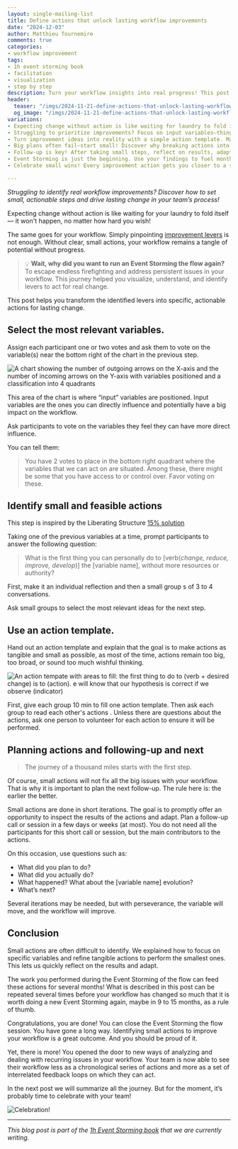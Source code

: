 ```yaml
---
layout: single-mailing-list
title: Define actions that unlock lasting workflow improvements
date: "2024-12-03"
author: Matthieu Tournemire
comments: true
categories:
- workflow improvement
tags:
- 1h event storming book
- facilitation
- visualization
- step by step
description: Turn your workflow insights into real progress! This post shows how to pick key areas to improve, create simple, clear actions, and follow up to see results. Learn how small steps can lead to big, lasting changes in how your team works.
header:
  teaser: "/imgs/2024-11-21-define-actions-that-unlock-lasting-workflow-improvements/dog-600315-teaser72.jpg"
  og_image: "/imgs/2024-11-21-define-actions-that-unlock-lasting-workflow-improvements/dog-1800945250-og.jpg"
variations:
- Expecting change without action is like waiting for laundry to fold itself—it won’t happen. Learn how small actions can unlock big workflow improvements. #eventStorming #eventStormingJournal #TeamFlowEventStorming #facilitation #WorkflowImprovement #DomainDrivenDesign
- Struggling to prioritize improvements? Focus on input variables—things you can influence directly—and watch your workflow transform. #eventStorming #eventStormingJournal #TeamFlowEventStorming #facilitation #WorkflowImprovement #DomainDrivenDesign
- Turn improvement ideas into reality with a simple action template. Make them small, tangible, and doable for real impact. #eventStorming #eventStormingJournal #TeamFlowEventStorming #facilitation #WorkflowImprovement #DomainDrivenDesign
- Big plans often fail—start small! Discover why breaking actions into tiny steps can lead to quick wins and long-term workflow changes. #eventStorming #eventStormingJournal #TeamFlowEventStorming #facilitation #WorkflowImprovement #DomainDrivenDesign
- Follow-up is key! After taking small steps, reflect on results, adapt, and iterate. Lasting change comes through persistence and feedback. #eventStorming #eventStormingJournal #TeamFlowEventStorming #facilitation #WorkflowImprovement #DomainDrivenDesign
- Event Storming is just the beginning. Use your findings to fuel months of focused improvements and revisit when your workflow evolves. #eventStorming #eventStormingJournal #TeamFlowEventStorming #facilitation #WorkflowImprovement #DomainDrivenDesign
- Celebrate small wins! Every improvement action gets you closer to a smoother, more efficient workflow. Don’t forget to acknowledge your team. #eventStorming #eventStormingJournal #TeamFlowEventStorming #facilitation #WorkflowImprovement #DomainDrivenDesign

---
```



_Struggling to identify real workflow improvements? Discover how to set small, actionable steps and drive lasting change in your team’s process!_



Expecting change without action is like waiting for your laundry to fold itself — it won't happen, no matter how hard you wish!

The same goes for your workflow. Simply pinpointing [improvement levers]({{site.url}}{{site.baseurl}}/workflow%20improvement/identify-where-to-act-to-unlock-your-workflow/) is not enough.  Without clear, small actions, your workflow remains a tangle of potential without progress.


>💡 **Wait, why did you want to run an Event Storming the flow again?** To escape endless firefighting and address persistent issues in your workflow. This journey helped you visualize, understand, and identify levers to act for real change.

This post helps you transform the identified levers into specific, actionable actions for lasting change.

## Select the most relevant variables.
Assign each participant one or two votes and ask them to vote on the variable(s) near the bottom right of the chart in the previous step.

![A chart showing the number of outgoing arrows on the X-axis and the number of incoming arrows on the Y-axis with variables positioned and a classification into 4 quadrants]({{site.url}}{{site.baseurl}}/imgs/2024-11-21-define-actions-that-unlock-lasting-workflow-improvements/chart-with-variables640_72.jpg)

This area of the chart is where “input” variables are positioned. Input variables are the ones you can directly influence and potentially have a big impact on the workflow.

Ask participants to vote on the variables they feel they can have more direct influence. 

You can tell them:

>	You have 2 votes to place in the bottom right quadrant where the variables that we can act on are situated. Among these, there might be some that you have access to or control over. Favor voting on these.

## Identify small and feasible actions

This step is inspired by the Liberating Structure [15% solution](https://www.liberatingstructures.com/7-15-solutions/)

Taking one of the previous variables  at a time, prompt participants to answer the following question:

> What is the first thing you can personally do to [verb(_change, reduce, improve, develop_)] the [variable name], without more resources or authority?

First, make it an individual reflection and then a small group s of 3 to 4 conversations.

Ask small groups to select the most relevant ideas for the next step.

## Use an action template.

Hand out  an action template and explain that the goal is to make actions as tangible and small as possible, as most of the time, actions remain too big, too broad, or sound too much wishful thinking.

![An action tempate with areas to fill: the first thing to do to (verb + desired change) is to (action). e will know that our hypothesis is correct if we observe (indicator)]({{site.url}}{{site.baseurl}}/imgs/2024-11-21-define-actions-that-unlock-lasting-workflow-improvements/action_template640_72.jpg)


First, give each group 10 min to fill one action template. Then ask each group to read each other's actions . Unless there are questions about the actions, ask one person to volunteer for each action to ensure it will be performed.

## Planning actions and following-up and next 

> The journey of a thousand miles starts with the first step.

Of course, small actions will not fix all the big issues with your workflow. That is why it is important to plan the next follow-up. The rule here is: the earlier the better.

Small actions are done in short iterations. The goal is to promptly offer an opportunity to inspect the results of the actions and adapt. Plan a follow-up call or session in a few days or weeks (at most). You do not need all the participants for this short call or session, but the main contributors to the actions.

On this occasion, use questions such as:
-	What did you plan to do?
-	What did you actually do?
-	What happened? What about the [variable name] evolution?
-	What’s next?

Several iterations may be needed, but with perseverance, the variable will move, and the workflow will  improve.

## Conclusion

Small actions are often difficult to identify. We explained how to focus on specific variables and refine tangible actions to perform the smallest ones. This lets us quickly reflect on the results and adapt.

The work you performed during the Event Storming of the flow can feed these actions for several months! What is described in this post can be repeated several times before your workflow has changed so much that it is worth doing a new Event Storming again, maybe in 9 to 15 months, as a rule of thumb. 

Congratulations, you are done! You can close the Event Storming the flow session. You have gone a long way. Identifying small actions to improve your workflow is a great outcome. And you should be proud of it.

Yet, there is more! You opened the door to new ways of analyzing and dealing with recurring issues in your workflow.   Your team is now able to see their workflow less as a chronological series of actions and more as a set of interrelated feedback loops on which they can act.

In the next post we will summarize all the journey. But for the moment, it’s probably time to celebrate with your team!

![Celebration!]({{site.url}}{{site.baseurl}}/imgs/2024-11-21-define-actions-that-unlock-lasting-workflow-improvements/celebration640_72.jpg)


----

_This blog post is part of the [1h Event Storming book]({{site.url}}{{site.baseurl}}/1h-event-storming-book/) that we are currently writing._